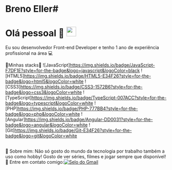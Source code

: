# Breno Eller#

# Olá pessoal 👋 <img src="https://raw.githubusercontent.com/kaueMarques/kaueMarques/master/hi.gif" height="30px">

Eu sou desenvolvedor Front-end Developer e tenho 1 ano de experiência profissional na área 💻 <br/>


 🚀Minhas stacks🚀
 ![JavaScript]https://img.shields.io/badge/JavaScript-F7DF1E?style=for-the-badge&logo=javascript&logoColor=black
 ![HTML5]https://img.shields.io/badge/HTML5-E34F26?style=for-the-badge&logo=html5&logoColor=white
 ![CSS3]https://img.shields.io/badge/CSS3-1572B6?style=for-the-badge&logo=css3&logoColor=white
 ![TypeScript]https://img.shields.io/badge/TypeScript-007ACC?style=for-the-badge&logo=typescript&logoColor=white
 ![PHP]https://img.shields.io/badge/PHP-777BB4?style=for-the-badge&logo=php&logoColor=white
 ![Angular]https://img.shields.io/badge/Angular-DD0031?style=for-the-badge&logo=angular&logoColor=white
 ![Git]https://img.shields.io/badge/Git-E34F26?style=for-the-badge&logo=git&logoColor=white
 
 <br/> 💬 Sobre mim: Não só gosto do mundo da tecnologia por trabalho também a uso como hobby! Gosto de ver séries, filmes e jogar sempre que disponível!
 <br/> 📧 Entre em contato comigo:[![Selo do Gmail](https://img.shields.io/badge/-Brenoeller@hotmail.com-red?style=flat-square&link=mailto:brenoeller@hotmail.com)](mailto:brenoeller@hotmail.com)


